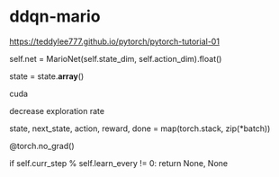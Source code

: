 # ddqn-mario


https://teddylee777.github.io/pytorch/pytorch-tutorial-01

self.net = MarioNet(self.state_dim, self.action_dim).float()

state = state.__array__()

cuda

decrease exploration rate 

state, next_state, action, reward, done = map(torch.stack, zip(*batch))


@torch.no_grad()


if self.curr_step % self.learn_every != 0:
            return None, None
